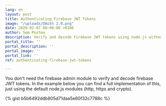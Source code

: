 ```yaml
---
lang: en
layout: post
title: Authenticating Firebase JWT Tokens
image: "/uploads/OAuth 2.0.png"
date: 2020-02-07 00:00:00 +0100
author: Sem Postma
description: Verify and decode Firebase JWT tokens using node.js without dependencies.
portal_title: ''
portal_description: ''
portal_image: ''
portal_link: ''
ref: authenticating-firebase-jwt-tokens

---
```

You don't need the firebase admin module to verify and decode firebase JWT tokens. In the example below you can find a full implementation of this, just using the default node.js modules (http, https and crypto).

{% gist b5b6492ddb805d71daa5e60f32c7788c %}